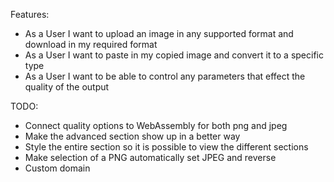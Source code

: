 Features:
- As a User I want to upload an image in any supported format and download in my required format
- As a User I want to paste in my copied image and convert it to a specific type
- As a User I want to be able to control any parameters that effect the quality of the output

TODO:
- Connect quality options to WebAssembly for both png and jpeg
- Make the advanced section show up in a better way
- Style the entire section so it is possible to view the different sections
- Make selection of a PNG automatically set JPEG and reverse
- Custom domain
